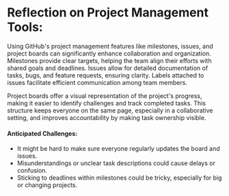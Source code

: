# Reflection on Project Management Tools:

Using GitHub's project management features like milestones, issues, and project boards can significantly enhance collaboration and organization. Milestones provide clear targets, helping the team align their efforts with shared goals and deadlines. Issues allow for detailed documentation of tasks, bugs, and feature requests, ensuring clarity. Labels attached to issues facilitate efficient communication among team members.

Project boards offer a visual representation of the project's progress, making it easier to identify challenges and track completed tasks. This structure keeps everyone on the same page, especially in a collaborative setting, and improves accountability by making task ownership visible.

#### Anticipated Challenges:

- It might be hard to make sure everyone regularly updates the board and issues.
- Misunderstandings or unclear task descriptions could cause delays or confusion.
- Sticking to deadlines within milestones could be tricky, especially for big or changing projects.
